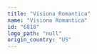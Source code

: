 ```yaml
---
title: "Visiona Romantica"
name: "Visiona Romantica"
id: "6818"
logo_path: "null"
origin_country: "US"
---
```

